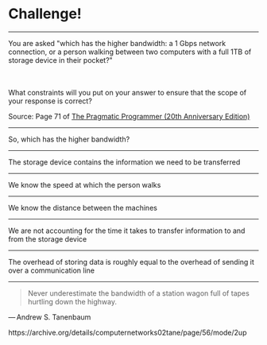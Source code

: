 # Challenge!

---

You are asked "which has the higher bandwidth: a 1 Gbps network connection, or a person walking between two computers with a full 1TB of storage device in their pocket?"<br><br><br>

What constraints will you put on your answer to ensure that the scope of your response is correct?

<div class="footnote">
	Source: Page 71 of <a href="https://pragprog.com/titles/tpp20/the-pragmatic-programmer-20th-anniversary-edition/">The Pragmatic Programmer (20th Anniversary Edition)</a>
</div>

---

So, which has the higher bandwidth?

---

The storage device contains the information we need to be transferred

---

We know the speed at which the person walks

---

We know the distance between the machines

---

We are not accounting for the time it takes to transfer information to and from the storage device

---

The overhead of storing data is roughly equal to the overhead of sending it over a communication line

---

> Never underestimate the bandwidth of a station wagon full of tapes hurtling down the highway.

— Andrew S. Tanenbaum

<div class="footnote">
	https://archive.org/details/computernetworks02tane/page/56/mode/2up
</div>
